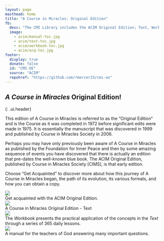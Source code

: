```yaml
---
layout: page
masthead: home
title: "A Course in Miracles: Original Edition"
fb:
  desc: "The CMI Library includes the ACIM Original Edition; Text, Workbook, and Manual. All books are fully searchable and support annotation and bookmarks."
  image:
    - acim/manual-toc.jpg
    - acim/text-toc.jpg
    - acim/workbook-toc.jpg
    - acim/acq-toc.jpg
footer:
  display: true
  donate: false
  id: "CMI-OE"
  source: "ACIM"
  repohref: "https://github.com/rmercer33/cmi-oe"
---
```


## <em>A Course in Miracles</em> Original Edition!
{: .ui.header}

This edition of A Course in Miracles is referred to as the “Original
Edition“ and is the Course as it was completed in 1972 before
significant edits were made in 1975. It is essentially the manuscript
that was discovered in 1999 and published by Course in Miracles Society
in 2006.

Perhaps you may have only previously been aware of A Course in Miracles
as published by the Foundation for Inner Peace and then by some amazing
sequence of events you have discovered that there is actually an edition
that pre-dates the well-known blue book. The ACIM Original Edition,
published by Course in Miracles Society [CIMS], is that early edition.

Choose “Get Acquainted” to discover more about how this journey of A
Course in Miracles began, the path of its evolution, its various
formats, and how you can obtain a copy.

<div id="page-contents">
  <div class="ui three cards">
    <div class="card">
      <a href="#" data-book="acq" class="toc-modal-open image" data-tooltip="Click to view the Getting Acquainted table of contents." data-position="top center">
        <img src="/t/acimoe/public/img/acim/acq-big.jpg">
      </a>
      <div class="content">
        <div class="description">
          Get acquainted with the ACIM Original Edition.
        </div>
      </div>
    </div>
  </div>
  <div class="ui three cards">
    <div class="card">
      <a href="#" data-book="text" class="toc-modal-open image" data-tooltip="Click to view the ACIM Text table of contents." data-position="top center">
        <img src="/t/acimoe/public/img/acim/text.jpg">
      </a>
      <div class="content">
        <div class="description">
          A Course in Miracles Original Edition - Text
        </div>
      </div>
    </div>
    <div class="card">
      <a href="#" data-book="workbook" class="toc-modal-open image" data-tooltip="Click to view the ACIM Workbook table of contents." data-position="top center">
        <img src="/t/acimoe/public/img/acim/workbook.jpg">
      </a>
      <div class="content">
        <div class="description">
          The <em>Workbook</em> presents the practical application of the concepts in the <em>Text</em> through a series of 365 daily lessons.
        </div>
      </div>
    </div>
    <div class="card">
      <a href="#" data-book="manual" class="toc-modal-open image" data-tooltip="Click to view the Manual for Teachers table of contents." data-position="top center">
        <img src="/t/acimoe/public/img/acim/manual.jpg">
      </a>
      <div class="content">
        <div class="description">
          A manual for the teachers of God answering many important questions.
        </div>
      </div>
    </div>
  </div>
</div>
